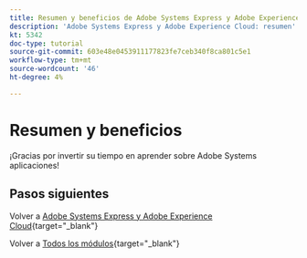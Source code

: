 ```yaml
---
title: Resumen y beneficios de Adobe Systems Express y Adobe Experience Cloud
description: 'Adobe Systems Express y Adobe Experience Cloud: resumen'
kt: 5342
doc-type: tutorial
source-git-commit: 603e48e0453911177823fe7ceb340f8ca801c5e1
workflow-type: tm+mt
source-wordcount: '46'
ht-degree: 4%

---
```


# Resumen y beneficios

¡Gracias por invertir su tiempo en aprender sobre Adobe Systems aplicaciones!

## Pasos siguientes

Volver a [Adobe Systems Express y Adobe Experience Cloud](./express.md){target="_blank"}

Volver a [Todos los módulos](./../../../overview.md){target="_blank"}
